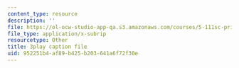 ```yaml
---
content_type: resource
description: ''
file: https://ol-ocw-studio-app-qa.s3.amazonaws.com/courses/5-111sc-principles-of-chemical-science-fall-2014/952251b4af89b425b203641a6f72f30e_4q0T9c7jotw.srt
file_type: application/x-subrip
resourcetype: Other
title: 3play caption file
uid: 952251b4-af89-b425-b203-641a6f72f30e
---
```

